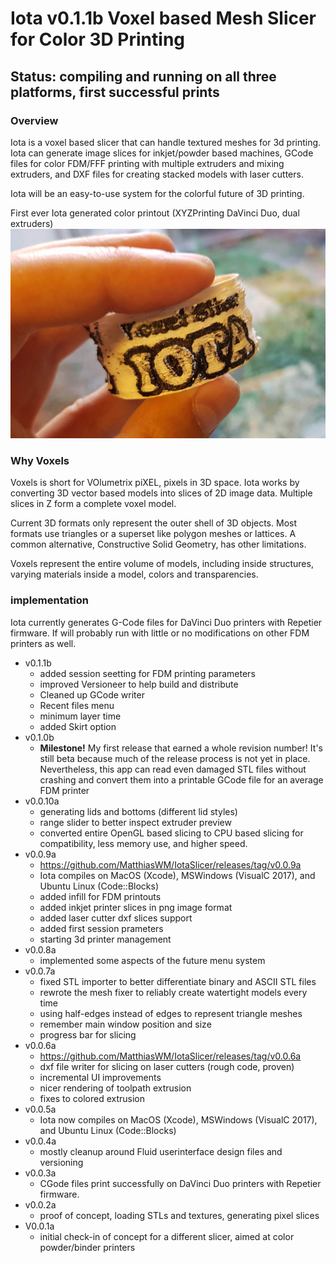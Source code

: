 
# Iota <!--[ver-->v0.1.1b<!--]--> Voxel based Mesh Slicer for Color 3D Printing #

## Status: compiling and running on all three platforms, first successful prints ##

### Overview ###

Iota is a voxel based slicer that can handle textured meshes for 3d printing. Iota can 
generate image slices for inkjet/powder based machines, GCode files for color FDM/FFF 
printing with multiple extruders and mixing extruders, and DXF files for creating stacked 
models with laser cutters.

Iota will be an easy-to-use system for the colorful future of 3D printing.

First ever Iota generated color printout (XYZPrinting DaVinci Duo, dual extruders)
![picture alt](html/first_color_print.jpg "First ever Iota color printout")

### Why Voxels ###

Voxels is short for VOlumetrix piXEL, pixels in 3D space. Iota works by converting 3D vector 
based models into slices of 2D image data. Multiple slices in Z form a complete voxel model.

Current 3D formats only represent the outer shell of 3D objects. Most formats use triangles or a 
superset like polygon meshes or lattices. A common alternative, Constructive Solid Geometry, 
has other limitations. 

Voxels represent the entire volume of models, including inside structures, varying materials
inside a model, colors and transparencies.

### implementation ###

Iota currently generates G-Code files for DaVinci Duo printers with Repetier firmware.
If will probably run with little or no modifications on other FDM printers as well.

* v0.1.1b
  * added session seetting for FDM printing parameters
  * improved Versioneer to help build and distribute
  * Cleaned up GCode writer
  * Recent files menu
  * minimum layer time
  * added Skirt option
* v0.1.0b
  * **Milestone!** My first release that earned a whole revision number! It's still  beta because
    much of the release process is not yet in place. Nevertheless, this app can read even
    damaged STL files without crashing and convert them into a printable GCode file for
    an average FDM printer
* v0.0.10a
  * generating lids and bottoms (different lid styles)
  * range slider to better inspect extruder preview
  * converted entire OpenGL based slicing to CPU based slicing for compatibility, less memory
    use, and higher speed.
* v0.0.9a
  * https://github.com/MatthiasWM/IotaSlicer/releases/tag/v0.0.9a
  * Iota compiles on MacOS (Xcode), MSWindows (VisualC 2017), and Ubuntu Linux (Code::Blocks)
  * added infill for FDM printouts
  * added inkjet printer slices in png image format
  * added laser cutter dxf slices support
  * added first session prameters
  * starting 3d printer management
* v0.0.8a
  * implemented some aspects of the future menu system
* v0.0.7a
  * fixed STL importer to better differentiate binary and ASCII STL files
  * rewrote the mesh fixer to reliably create watertight models every time
  * using half-edges instead of edges to represent triangle meshes
  * remember main window position and size
  * progress bar for slicing
* v0.0.6a
  * https://github.com/MatthiasWM/IotaSlicer/releases/tag/v0.0.6a
  * dxf file writer for slicing on laser cutters (rough code, proven)
  * incremental UI improvements
  * nicer rendering of toolpath extrusion
  * fixes to colored extrusion
* v0.0.5a
  * Iota now compiles on MacOS (Xcode), MSWindows (VisualC 2017), and Ubuntu Linux (Code::Blocks)
* v0.0.4a
  * mostly cleanup around Fluid userinterface design files and versioning
* v0.0.3a 
  * CGode files print successfully on DaVinci Duo printers with Repetier firmware.
* v0.0.2a
  * proof of concept, loading STLs and textures, generating pixel slices
* V0.0.1a
  * initial check-in of concept for a different slicer, aimed at color powder/binder printers

